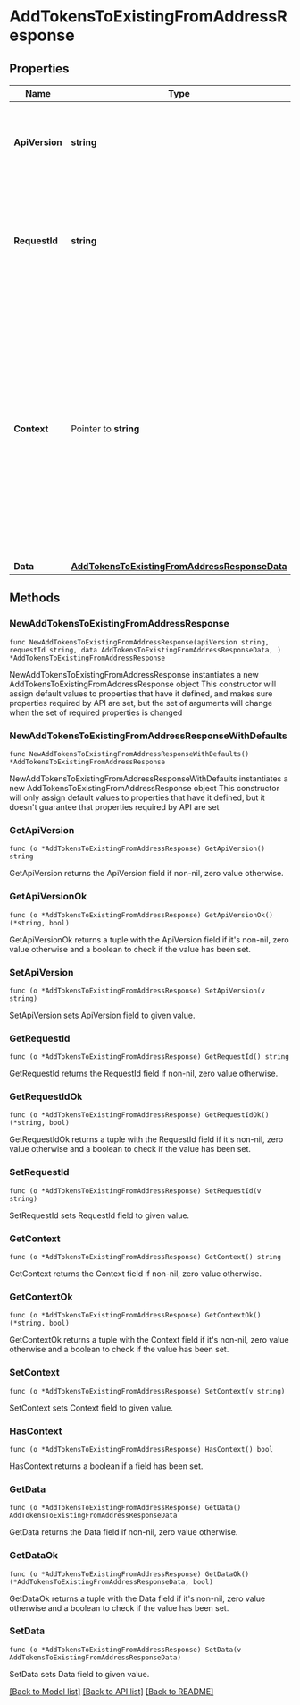 # AddTokensToExistingFromAddressResponse

## Properties

Name | Type | Description | Notes
------------ | ------------- | ------------- | -------------
**ApiVersion** | **string** | Specifies the version of the API that incorporates this endpoint. | 
**RequestId** | **string** | Defines the ID of the request. The &#x60;requestId&#x60; is generated by Crypto APIs and it&#39;s unique for every request. | 
**Context** | Pointer to **string** | In batch situations the user can use the context to correlate responses with requests. This property is present regardless of whether the response was successful or returned as an error. &#x60;context&#x60; is specified by the user. | [optional] 
**Data** | [**AddTokensToExistingFromAddressResponseData**](AddTokensToExistingFromAddressResponseData.md) |  | 

## Methods

### NewAddTokensToExistingFromAddressResponse

`func NewAddTokensToExistingFromAddressResponse(apiVersion string, requestId string, data AddTokensToExistingFromAddressResponseData, ) *AddTokensToExistingFromAddressResponse`

NewAddTokensToExistingFromAddressResponse instantiates a new AddTokensToExistingFromAddressResponse object
This constructor will assign default values to properties that have it defined,
and makes sure properties required by API are set, but the set of arguments
will change when the set of required properties is changed

### NewAddTokensToExistingFromAddressResponseWithDefaults

`func NewAddTokensToExistingFromAddressResponseWithDefaults() *AddTokensToExistingFromAddressResponse`

NewAddTokensToExistingFromAddressResponseWithDefaults instantiates a new AddTokensToExistingFromAddressResponse object
This constructor will only assign default values to properties that have it defined,
but it doesn't guarantee that properties required by API are set

### GetApiVersion

`func (o *AddTokensToExistingFromAddressResponse) GetApiVersion() string`

GetApiVersion returns the ApiVersion field if non-nil, zero value otherwise.

### GetApiVersionOk

`func (o *AddTokensToExistingFromAddressResponse) GetApiVersionOk() (*string, bool)`

GetApiVersionOk returns a tuple with the ApiVersion field if it's non-nil, zero value otherwise
and a boolean to check if the value has been set.

### SetApiVersion

`func (o *AddTokensToExistingFromAddressResponse) SetApiVersion(v string)`

SetApiVersion sets ApiVersion field to given value.


### GetRequestId

`func (o *AddTokensToExistingFromAddressResponse) GetRequestId() string`

GetRequestId returns the RequestId field if non-nil, zero value otherwise.

### GetRequestIdOk

`func (o *AddTokensToExistingFromAddressResponse) GetRequestIdOk() (*string, bool)`

GetRequestIdOk returns a tuple with the RequestId field if it's non-nil, zero value otherwise
and a boolean to check if the value has been set.

### SetRequestId

`func (o *AddTokensToExistingFromAddressResponse) SetRequestId(v string)`

SetRequestId sets RequestId field to given value.


### GetContext

`func (o *AddTokensToExistingFromAddressResponse) GetContext() string`

GetContext returns the Context field if non-nil, zero value otherwise.

### GetContextOk

`func (o *AddTokensToExistingFromAddressResponse) GetContextOk() (*string, bool)`

GetContextOk returns a tuple with the Context field if it's non-nil, zero value otherwise
and a boolean to check if the value has been set.

### SetContext

`func (o *AddTokensToExistingFromAddressResponse) SetContext(v string)`

SetContext sets Context field to given value.

### HasContext

`func (o *AddTokensToExistingFromAddressResponse) HasContext() bool`

HasContext returns a boolean if a field has been set.

### GetData

`func (o *AddTokensToExistingFromAddressResponse) GetData() AddTokensToExistingFromAddressResponseData`

GetData returns the Data field if non-nil, zero value otherwise.

### GetDataOk

`func (o *AddTokensToExistingFromAddressResponse) GetDataOk() (*AddTokensToExistingFromAddressResponseData, bool)`

GetDataOk returns a tuple with the Data field if it's non-nil, zero value otherwise
and a boolean to check if the value has been set.

### SetData

`func (o *AddTokensToExistingFromAddressResponse) SetData(v AddTokensToExistingFromAddressResponseData)`

SetData sets Data field to given value.



[[Back to Model list]](../README.md#documentation-for-models) [[Back to API list]](../README.md#documentation-for-api-endpoints) [[Back to README]](../README.md)


